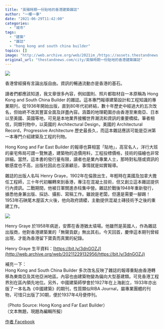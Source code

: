 ```yaml
---
title: "英殖時期一份貼地的香港建築雜誌"
author: "一樓一事"
date: "2021-06-29T11:42:00"
categories:
  - "城市"
tags:
  - "建築"
  - "雜誌"
  - "hong kong and south china builder"
topics: []
image: "http://web.archive.org/web/2021im_/https://assets.thestandnews.com/media/photos/cover_7OOb4.jpg"
original_url: "thestandnews.com/city/英殖時期一份貼地的香港建築雜誌"
---
```

![](http://web.archive.org/web/2021im_/https://assets.thestandnews.com/media/photos/cover_7OOb4.jpg)

香港曾經擁有言論出版自由。資訊的暢通流動亦是香港的基石。

讀者們都應該知道，我文章很多內容，例如圖則、照片都取材自一本原稱為 Hong Kong and South China Builder 的雜誌。這本專門報導建築設計和工程知識的專業期刋，從1936年開始出版，直到80年代初終結，數十年歷史中經過大約五次改名，但始終不改其豐富全面及詳盡內容。涵蓋的地理範圍亦由香港至東南亞、日本以至美國、英國等地，可見是本地業界接觸世界潮流和資訊的重要橋樑。筆者相信，同類刊物中，以英國的 Architectural Design，美國的 Architectural Record，Progressive Architecture 歷史最長久，而這本雜誌應該可能是亞洲第一本專門介紹建築及工程的刊物。

Hong Kong and Far East Builder 的報導也算相當「貼地」，高官名人，洋行大班的豪宅佈局可謂一覽無遺，建築物的造價用料，工程投標價格，技術的描繪也非常詳細。當然，這本書的發行量有限，讀者也是業內專業人士，那時對私隱或資訊的敏感度也不高，出版社因此也沒甚顧忌，事情就是如實報導。

雜誌的出版人名叫 Henry Graye，1902年在倫敦出生，年輕時在美國及加拿大擔任工程師，三十年代初輾轉來到香港，專注在混凝土技術，但又創立這本雜誌提供行內資訊。二戰期間，他被日軍關進赤柱集中營。雜誌於戰後1948年重新發行，據悉他身兼出版、採訪、攝影、寫稿工作。雖說是老闆，但還是需要一腳踢！1953年石硤尾木屋區大火後，他向政府請纓，主動提供混凝土磚技術予之後的重建工作。

![](http://web.archive.org/web/2021im_/https://assets.thestandnews.com/media/photos/graye_wkf1d.jpeg)

Henry Graye 於1958年病逝，安葬在香港猶太墳場。他雖然是英國人，作為雜誌出版商，他對香港建築業的「無聲貢獻」無出其右。今天回首，慶倖這本期刊曾經出現，才能為香港留下寶貴而真實的紀錄。

Henry Graye 生平資料：[https://bit.ly/3dnGOZJ](http://web.archive.org/web/20211229132956/https://bit.ly/3dnGOZJ)

補充一下：  
Hong Kong and South China Builder 多次改名反映了雜誌的報導重點由香港轉移為東南亞及其他亞洲地區。內容也由建築物變為偏向大型基建類。可見香港工程界別在區內領先地位。另外，中國建築師學會於1927年在上海創立，1933年亦出版了一本名為《中國建築》的期刊，性質類似RIBA Journal，屬專業團體的刊物，可惜只出版了30期，便於1937年4月便停刊。

（Photo Source: Hong Kong and Far East Builder）  
（文本無題，現題為編輯所擬）

[作者 Facebook](http://web.archive.org/web/20211229132956/https://www.facebook.com/%E4%B8%80%E6%A8%93%E4%B8%80%E4%BA%8B-One-Building-One-Story-102632728282038)